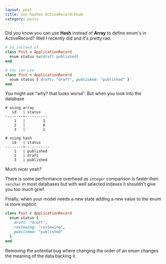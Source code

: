 ```yaml
---
layout: post
title: Use hashes ActiveRecord:Enum
category: posts
---
```


Did you know you can use **Hash** instead of **Array** to define enum's in ActiveRecord?
Well I recently did and it's pretty rad.

```ruby
# So instead of
class Post < ApplicationRecord
  enum status %w(draft published)
end

# You can use
class Post < ApplicationRecord
  enum status { draft: "draft", published: "published" }
end
```

You might ask "why? that looks worse". But when you look into the database

```
# using array
   id   | status
--------+----------
    1   |        1
    2   |        0
    3   |        1

# using hash
   id   | status
--------+-----------
    1   | published
    2   | draft
    3   | published
```

Much nicer yeah?

There is some performance overhead as `integer` comparison is faster then `varchar` in most databases but with well selected indexes it shouldn't give you too much grief.

Finally, when your model needs a new state adding a new value to the enum is more explicit.

```ruby
class Post < ApplicationRecord
  enum status {
    draft: "draft",
    reviewing: "reviewing",
    published: "published"
  }
end
```

Removing the potential bug where changing the order of an enum changes the meaning of the data backing it.
